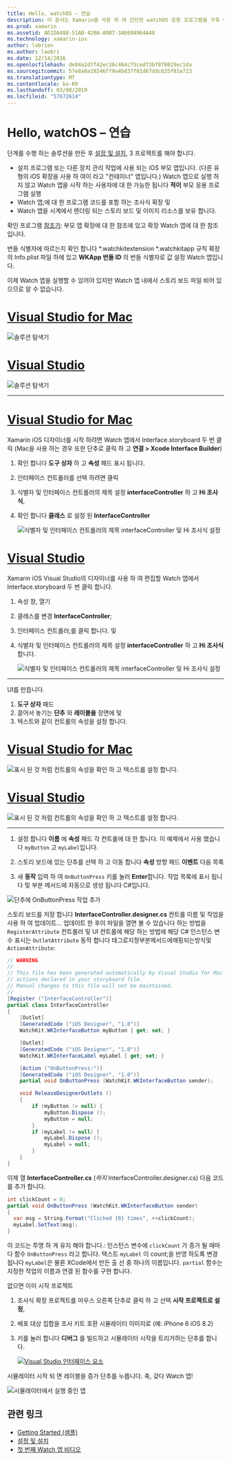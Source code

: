 ```yaml
---
title: Hello, watchOS – 연습
description: 이 문서는 Xamarin을 사용 하 여 간단한 watchOS 응용 프로그램을 구축 하는 연습을 제공 합니다. Mac 용 Visual Studio 및 Visual Studio에서 작업, 스토리 보드를 사용 하 여 작업, 코드의 이벤트에 응답 하는 방법을 설명 합니다.
ms.prod: xamarin
ms.assetid: AD1DA488-51AB-420A-A0B7-3AE69A964A40
ms.technology: xamarin-ios
author: lobrien
ms.author: laobri
ms.date: 12/14/2016
ms.openlocfilehash: de04a2d7f42ec36c464c75ced73bf8f8029ec1da
ms.sourcegitcommit: 57e8a0a10246ff9a4bd37f01d67ddc635f81e723
ms.translationtype: MT
ms.contentlocale: ko-KR
ms.lasthandoff: 03/08/2019
ms.locfileid: "57672614"
---
```

# <a name="hello-watchos--walkthrough"></a>Hello, watchOS – 연습

단계를 수행 하는 솔루션을 만든 후 [설정 및 설치](~/ios/watchos/get-started/installation.md), 3 프로젝트를 해야 합니다.

- 설치 프로그램 또는 다른 장치 관리 작업에 사용 되는 iOS 부모 앱입니다. (다른 유형의 iOS 확장을 사용 하 여이 라고 "컨테이너" 앱입니다.) Watch 앱으로 실행 하지 않고 Watch 앱을 시작 하는 사용자에 대 한 가능한 됩니다 **적이** 부모 응용 프로그램 실행
- Watch 앱;에 대 한 프로그램 코드를 포함 하는 조사식 확장 및
- Watch 앱을 시계에서 렌더링 되는 스토리 보드 및 이미지 리소스를 보유 합니다.

확인 프로그램 [참조가](~/ios/watchos/get-started/project-references.md): 부모 앱 확장에 대 한 참조에 있고 확장 Watch 앱에 대 한 참조입니다.

번들 식별자에 따르는지 확인 합니다 \*.watchkitextension \*.watchkitapp 규칙 확장의 Info.plist 파일 하에 있고 **WKApp 번들 ID** 의 번들 식별자로 값 설정 Watch 앱입니다.

이제 Watch 앱을 실행할 수 있어야 있지만 Watch 앱 내에서 스토리 보드 파일 비어 있으므로 알 수 없습니다.

# <a name="visual-studio-for-mactabmacos"></a>[Visual Studio for Mac](#tab/macos)

![](hello-watch-images/projectstructure.png "솔루션 탐색기")

# <a name="visual-studiotabwindows"></a>[Visual Studio](#tab/windows)

![](hello-watch-images/vs-projectstructure.png "솔루션 탐색기")

-----

# <a name="visual-studio-for-mactabmacos"></a>[Visual Studio for Mac](#tab/macos)
    
Xamarin iOS 디자이너를 시작 하려면 Watch 앱에서 Interface.storyboard 두 번 클릭 (Mac을 사용 하는 경우 또한 단추로 클릭 하 고 **연결 > Xcode Interface Builder**)


1.  확인 합니다 **도구 상자** 하 고 **속성** 패드 표시 됩니다.
1.  인터페이스 컨트롤러를 선택 하려면 클릭
1.  식별자 및 인터페이스 컨트롤러의 제목 설정 **interfaceController** 하 고 **Hi 조사식**,
1.  확인 합니다 **클래스** 로 설정 된 **InterfaceController**

    ![](hello-watch-images/interfacecontrollerattributes.png "식별자 및 인터페이스 컨트롤러의 제목 interfaceController 및 Hi 조사식 설정")

# <a name="visual-studiotabwindows"></a>[Visual Studio](#tab/windows)

Xamarin iOS Visual Studio의 디자이너를 사용 하 여 편집할 Watch 앱에서 Interface.storyboard 두 번 클릭 합니다.

1.  속성 창, 열기
1.  클래스를 변경 **InterfaceController**;
1.  인터페이스 컨트롤러;를 클릭 합니다. 및
1.  식별자 및 인터페이스 컨트롤러의 제목 설정 **interfaceController** 하 고 **Hi 조사식**합니다.

    ![](hello-watch-images/vs-interfacecontrollerattributes.png "식별자 및 인터페이스 컨트롤러의 제목 interfaceController 및 Hi 조사식 설정")

-----


UI를 만듭니다.

1. **도구 상자** 패드
1. 끌어서 놓기는 **단추** 와 **레이블을** 장면에 및
1. 텍스트와 같이 컨트롤의 속성을 설정 합니다.

# <a name="visual-studio-for-mactabmacos"></a>[Visual Studio for Mac](#tab/macos)

![](hello-watch-images/draganddrop.png "표시 된 것 처럼 컨트롤의 속성을 확인 하 고 텍스트를 설정 합니다.")

# <a name="visual-studiotabwindows"></a>[Visual Studio](#tab/windows)

![](hello-watch-images/vs-draganddrop.png "표시 된 것 처럼 컨트롤의 속성을 확인 하 고 텍스트를 설정 합니다.")

-----

1. 설정 합니다 **이름** 에 **속성** 패드 각 컨트롤에 대 한 합니다. 이 예제에서 사용 했습니다 `myButton` 고 `myLabel`입니다.

1. 스토리 보드에 있는 단추를 선택 하 고 이동 합니다 **속성** 방향 패드 **이벤트** 다음 목록

1. 새 **동작** 입력 하 여 `OnButtonPress` 키를 눌러 **Enter**합니다.
  작업 목록에 표시 됩니다 및 부분 메서드에 자동으로 생성 됩니다 C#입니다.

![](hello-watch-images/buttonaction.png "단추에 OnButtonPress 작업 추가")

스토리 보드를 저장 합니다 **InterfaceController.designer.cs** 컨트롤 이름 및 작업을 사용 하 여 업데이트... 업데이트 한 후이 파일을 열면 볼 수 있습니다 하는 방법을 `RegisterAttribute` 컨트롤러 및 UI 컨트롤에 해당 하는 방법에 해당 C# 인스턴스 변수 표시는 `OutletAttribute` 동작 합니다 태그로지정부분메서드에매핑되는방식및`ActionAttribute`:

```csharp
// WARNING
//
// This file has been generated automatically by Visual Studio for Mac from the outlets and
// actions declared in your storyboard file.
// Manual changes to this file will not be maintained.
//
[Register ("InterfaceController")]
partial class InterfaceController
{
    [Outlet]
    [GeneratedCode ("iOS Designer", "1.0")]
    WatchKit.WKInterfaceButton myButton { get; set; }

    [Outlet]
    [GeneratedCode ("iOS Designer", "1.0")]
    WatchKit.WKInterfaceLabel myLabel { get; set; }

    [Action ("OnButtonPress:")]
    [GeneratedCode ("iOS Designer", "1.0")]
    partial void OnButtonPress (WatchKit.WKInterfaceButton sender);

    void ReleaseDesignerOutlets ()
    {
        if (myButton != null) {
            myButton.Dispose ();
            myButton = null;
        }
        if (myLabel != null) {
            myLabel.Dispose ();
            myLabel = null;
        }
    }
}
```

이제 열 **InterfaceController.cs** (*하지* InterfaceController.designer.cs) 다음 코드를 추가 합니다.

```csharp
int clickCount = 0;
partial void OnButtonPress (WatchKit.WKInterfaceButton sender)
{
  var msg = String.Format("Clicked {0} times", ++clickCount);
  myLabel.SetText(msg);
}
```

이 코드는 투명 하 게 유지 해야 합니다.: 인스턴스 변수에 `clickCount` 가 증가 될 때마다 함수 `OnButtonPress` 라고 합니다. 텍스트 `myLabel` 이 count;을 반영 하도록 변경 됩니다 `myLabel`은 물론 XCode에서 만든 출 선 중 하나의 이름입니다. `partial` 함수는 지정한 작업의 이름과 연결 된 함수를 구현 합니다.

없으면 이미 시작 프로젝트

1. 조사식 확장 프로젝트를 마우스 오른쪽 단추로 클릭 하 고 선택 **시작 프로젝트로 설정**,

1. 배포 대상 집합을 조사 키트 호환 시뮬레이터 이미지로 (예: iPhone 6 iOS 8.2)

1. 키를 눌러 합니다 **디버그** 를 빌드하고 시뮬레이터 시작을 트리거하는 단추를 합니다.

    [![](hello-watch-images/readytodebug-sml.png "Visual Studio 인터페이스 요소")](hello-watch-images/readytodebug.png#lightbox)

시뮬레이터 시작 되 면 레이블을 증가 단추를 누릅니다.
축, 갖다 Watch 앱!

![](hello-watch-images/running.png "시뮬레이터에서 실행 중인 앱")


## <a name="related-links"></a>관련 링크

- [Getting Started (샘플)](https://developer.xamarin.com/samples/monotouch/WatchKit/GettingStarted/)
- [설정 및 설치](~/ios/watchos/get-started/installation.md)
- [첫 번째 Watch 앱 비디오](https://blog.xamarin.com/your-first-watch-kit-app/)
